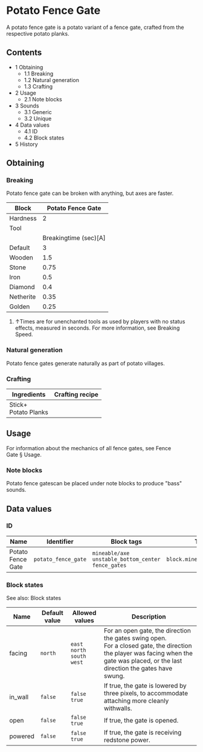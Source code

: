 # Potato Fence Gate
A potato fence gate is a potato variant of a fence gate, crafted from the respective potato planks.

## Contents
- 1 Obtaining
	- 1.1 Breaking
	- 1.2 Natural generation
	- 1.3 Crafting
- 2 Usage
	- 2.1 Note blocks
- 3 Sounds
	- 3.1 Generic
	- 3.2 Unique
- 4 Data values
	- 4.1 ID
	- 4.2 Block states
- 5 History

## Obtaining
### Breaking
Potato fence gate can be broken with anything, but axes are faster.

| Block     | Potato Fence Gate     |
|-----------|-----------------------|
| Hardness  | 2                     |
| Tool      |                       |
|           | Breakingtime (sec)[A] |
| Default   | 3                     |
| Wooden    | 1.5                   |
| Stone     | 0.75                  |
| Iron      | 0.5                   |
| Diamond   | 0.4                   |
| Netherite | 0.35                  |
| Golden    | 0.25                  |

1. ↑Times are for unenchanted tools as used by players with no status effects, measured in seconds. For more information, see Breaking Speed.

### Natural generation
Potato fence gates generate naturally as part of potato villages.

### Crafting
| Ingredients              | Crafting recipe |
|--------------------------|-----------------|
| Stick+<br/>Potato Planks |                 |

## Usage
For information about the mechanics of all fence gates, see Fence Gate § Usage.

### Note blocks
Potato fence gatescan be placed under note blocks to produce "bass" sounds.

## Data values
### ID
| Name              | Identifier          | Block tags                                                    | Translation key                     |
|-------------------|---------------------|---------------------------------------------------------------|-------------------------------------|
| Potato Fence Gate | `potato_fence_gate` | `mineable/axe`<br/>`unstable_bottom_center`<br/>`fence_gates` | `block.minecraft.potato_fence_gate` |

### Block states
See also: Block states

| Name    | Default value | Allowed values                            | Description                                                                                                                                                                            |
|---------|---------------|-------------------------------------------|----------------------------------------------------------------------------------------------------------------------------------------------------------------------------------------|
| facing  | `north`       | `east`<br/>`north`<br/>`south`<br/>`west` | For an open gate, the direction the gates swing open.<br/>For a closed gate, the direction the player was facing when the gate was placed, or the last direction the gates have swung. |
| in_wall | `false`       | `false`<br/>`true`                        | If true, the gate is lowered by three pixels, to accommodate attaching more cleanly withwalls.                                                                                         |
| open    | `false`       | `false`<br/>`true`                        | If true, the gate is opened.                                                                                                                                                           |
| powered | `false`       | `false`<br/>`true`                        | If true, the gate is receiving redstone power.                                                                                                                                         |


